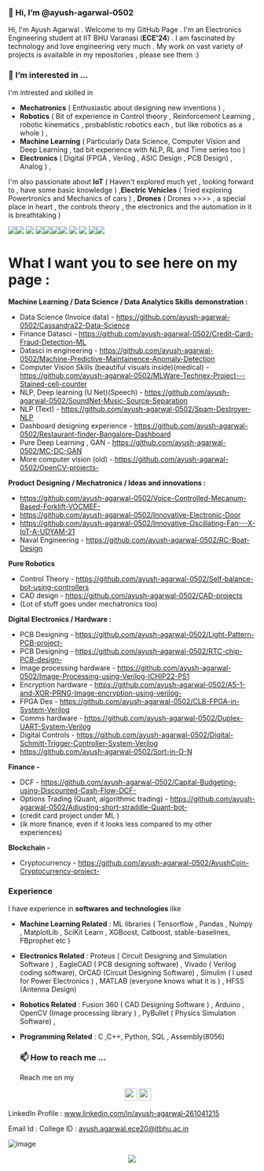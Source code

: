 ### 👋 Hi, I’m @ayush-agarwal-0502

Hi, I'm Ayush Agarwal . Welcome to my GitHub Page . I'm an Electronics Engineering student at IIT BHU Varanasi (__ECE'24__) .
I am fascinated by technology and love engineering very much . My work on vast variety of projects is availaible in my repositories , please see them :)
<!-- <p align=center><a href="https://github.com/ayush-agarwal-0502?tab=repositories"><img src="https://badges.pufler.dev/repos/ayush-agarwal-0502?style=flat-square&color=black&logo=github"></a></p> -->
  <!--
<p align=center>
  <a href="https://github.com/ayush-agarwal-0502">
    <img src="https://badges.pufler.dev/visits/ayush-agarwal-0502/ayush-agarwal-0502?style=flat-square&color=black&logo=github">
  </a>
  <a href="https://github.com/ayush-agarwal-0502?tab=repositories">
    <img src="https://badges.pufler.dev/repos/ayush-agarwal-0502?style=flat-square&color=black&logo=github">
  </a>
</p>
-->

### 👀 I’m interested in ...

I'm intrested and skilled in  

* **Mechatronics** ( Enthusiastic about designing new inventions ) , 
* **Robotics** ( Bit of experience in Control theory , Reinforcement Learning , robotic kinematics , probablistic robotics each , but like robotics as a whole ) ,
* **Machine Learning** ( Particularly Data Science, Computer Vision and Deep Learning , tad bit experience with NLP, RL and Time series too ) 
* **Electronics** ( Digital (FPGA , Verilog , ASIC Design , PCB Design) , Analog ) , 

I'm also passionate about **IoT** ( Haven't explored much yet , looking forward to , have some basic knowledge ) ,**Electric Vehicles** ( Tried exploring Powertronics and Mechanics of cars ) , **Drones** ( Drones >>>> , a special place in heart , the controls theory , the electronics and the automation in it is breathtaking ) 

<img src="https://img.shields.io/badge/Robotics-brown"><img src="https://img.shields.io/badge/Machine Learning-green"> <img src="https://img.shields.io/badge/Deep Learning-red"> <img src="https://img.shields.io/badge/Computer Vision-magenta"><img src="https://img.shields.io/badge/Digital Electronics-yellow"><img src="https://img.shields.io/badge/Analog Electronics-orange"><img src="https://img.shields.io/badge/Mechatronics-blue"> <img src="https://img.shields.io/badge/Data Science-brightgreen"> <img src="https://img.shields.io/badge/Internet of Things-red"> <img src="https://img.shields.io/badge/Drones-yellow"><img src="https://img.shields.io/badge/Data Structures and Algorithms-green"> 


# What I want you to see here on my page :

__Machine Learning / Data Science / Data Analytics Skills demonstration :__

* Data Science (Invoice data) - https://github.com/ayush-agarwal-0502/Cassandra22-Data-Science
* Finance Datasci - https://github.com/ayush-agarwal-0502/Credit-Card-Fraud-Detection-ML
* Datasci in engineering - https://github.com/ayush-agarwal-0502/Machine-Predictive-Maintainence-Anomaly-Detection
* Computer Vision Skills (beautiful visuals inside)(medical) - https://github.com/ayush-agarwal-0502/MLWare-Technex-Project---Stained-cell-counter
* NLP, Deep learning (U Net)(Speech) - https://github.com/ayush-agarwal-0502/SoundNet-Music-Source-Separation
* NLP (Text) - https://github.com/ayush-agarwal-0502/Spam-Destroyer-NLP
* Dashboard designing experience - https://github.com/ayush-agarwal-0502/Restaurant-finder-Bangalore-Dashboard
* Pure Deep Learning , GAN - https://github.com/ayush-agarwal-0502/MC-DC-GAN
* More computer vision (old) - https://github.com/ayush-agarwal-0502/OpenCV-projects- 


__Product Designing / Mechatronics / Ideas and innovations :__
* https://github.com/ayush-agarwal-0502/Voice-Controlled-Mecanum-Based-Forklift-VOCMEF-
* https://github.com/ayush-agarwal-0502/Innovative-Electronic-Door
* https://github.com/ayush-agarwal-0502/Innovative-Oscillating-Fan---X-IoT-A-UDYAM-21
* Naval Engineering - https://github.com/ayush-agarwal-0502/RC-Boat-Design

__Pure Robotics__ 
* Control Theory - https://github.com/ayush-agarwal-0502/Self-balance-bot-using-controllers
* CAD design - https://github.com/ayush-agarwal-0502/CAD-projects
* (Lot of stuff goes under mechatronics too) 

__Digital Electronics / Hardware :__
* PCB Designing - https://github.com/ayush-agarwal-0502/Light-Pattern-PCB-project-
* PCB Designing - https://github.com/ayush-agarwal-0502/RTC-chip-PCB-design-
* Image processing hardware - https://github.com/ayush-agarwal-0502/Image-Processing-using-Verilog-ICHIP22-PS1
* Encryption hardware - https://github.com/ayush-agarwal-0502/A5-1-and-XOR-PRNG-Image-encryption-using-verilog-
* FPGA Des - https://github.com/ayush-agarwal-0502/CLB-FPGA-in-System-Verilog
* Comms hardware - https://github.com/ayush-agarwal-0502/Duplex-UART-System-Verilog
* Digital Controls - https://github.com/ayush-agarwal-0502/Digital-Schmitt-Trigger-Controller-System-Verilog
* https://github.com/ayush-agarwal-0502/Sort-in-O-N

__Finance -__ 
* DCF - https://github.com/ayush-agarwal-0502/Capital-Budgeting-using-Discounted-Cash-Flow-DCF-
* Options Trading (Quant, algorithmic trading) - https://github.com/ayush-agarwal-0502/Adjusting-short-straddle-Quant-bot-
* (credit card project under ML )
* (ik more finance, even if it looks less compared to my other experiences) 

__Blockchain -__ 
* Cryptocurrency - https://github.com/ayush-agarwal-0502/AyushCoin-Cryptocurrency-project-

### Experience 

I have experience in <b> softwares and technologies </b>  like 
* **Machine Learning Related** : ML libraries ( Tensorflow , Pandas , Numpy , MatplotLib , SciKit Learn , XGBoost, Catboost, stable-baselines, FBprophet etc ) 
* **Electronics Related** : Proteus ( Circuit Designing and Simulation Software ) , EagleCAD ( PCB designing software) , Vivado ( Verilog coding software), OrCAD (Circuit Designing Software) , Simulim ( I used for Power Electronics ) , MATLAB (everyone knows what it is ) , HFSS (Antenna Design) 
* **Robotics Related** : Fusion 360 ( CAD Designing Software ) , Arduino , OpenCV (Image processing library ) , PyBullet ( Physics Simulation Software) ,
* **Programming Related** : C ,C++, Python, SQL , Assembly(8056)

  ### 📫 How to reach me ...
  
  Reach me on my 
  
  <p align="center">
  <a href="www.linkedin.com/in/ayush-agarwal-261041215"><img src="https://img.shields.io/badge/linkedin-%230077B5.svg?&style=for-the-badge&logo=linkedin&logoColor=white" height=25></a> 
  <a href="ayush.agarwal.ece20@itbhu.ac.in"><img src="https://img.shields.io/badge/gmail-%23E4405F.svg?&style=for-the-badge&logo=gmail&logoColor=white" height=25></a> 
</p>
  
  LinkedIn Profile : www.linkedin.com/in/ayush-agarwal-261041215
  
  Email Id : College ID : ayush.agarwal.ece20@itbhu.ac.in

<!-- ![image](https://user-images.githubusercontent.com/86561124/163673109-56b9b8e1-deb9-4b9b-b32e-a839552e5613.png) -->
<!-- ![image](https://user-images.githubusercontent.com/86561124/163673111-4990f625-1b3e-474d-afe8-5ea0fa652ff7.png) -->
<!-- ![image](https://user-images.githubusercontent.com/86561124/172537250-c9ad39d6-bf6d-4614-b70f-12788ba69f50.png) -->
![image](https://user-images.githubusercontent.com/86561124/233766106-688b533d-8da4-414f-9413-02a0d1284b74.png)




<p align=center>  
  <img align=center src="https://github-readme-stats.vercel.app/api?username=ayush-agarwal-0502&show_icons=true&theme=radical">
</p>

  

<!---    - 🌱 I’m currently learning ...
- 💞️ I’m looking to collaborate on ...     --->


<!---
ayush-agarwal-0502/ayush-agarwal-0502 is a ✨ special ✨ repository because its `README.md` (this file) appears on your GitHub profile.
You can click the Preview link to take a look at your changes.
--->
